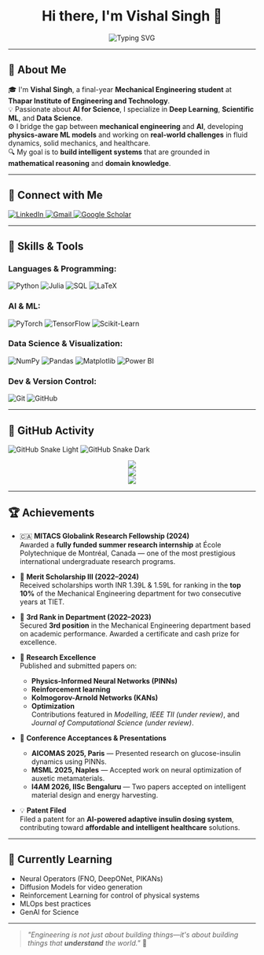 <h1 align="center">Hi there, I'm Vishal Singh 👋</h1>
<p align="center">
  <img src="https://readme-typing-svg.herokuapp.com?font=Fira+Code&duration=3000&pause=1000&color=00ADB5&center=true&vCenter=true&width=435&lines=Mechanical+Engineer+%7C+AI+Enthusiast;Deep+Learning+%7C+Data+Science+%7C+ML;Solving+Engineering+Problems+with+AI" alt="Typing SVG" />
</p>

---

## 🚀 About Me

🎓 I'm **Vishal Singh**, a final-year **Mechanical Engineering student** at **Thapar Institute of Engineering and Technology**.  
💡 Passionate about **AI for Science**, I specialize in **Deep Learning**, **Scientific ML**, and **Data Science**.  
⚙️ I bridge the gap between **mechanical engineering** and **AI**, developing **physics-aware ML models** and working on **real-world challenges** in fluid dynamics, solid mechanics, and healthcare.  
🔍 My goal is to **build intelligent systems** that are grounded in **mathematical reasoning** and **domain knowledge**.

---

## 🔗 Connect with Me

<p align="left">
  <a href="https://www.linkedin.com/in/vishal-singh10/" target="_blank">
    <img alt="LinkedIn" src="https://img.shields.io/badge/LinkedIn-%230077B5.svg?style=flat&logo=linkedin&logoColor=white" />
  </a>
  <a href="mailto:vsingh10_be21@thapar.edu">
    <img alt="Gmail" src="https://img.shields.io/badge/Gmail-D14836?style=flat&logo=gmail&logoColor=white" />
  </a>
  <a href="https://scholar.google.com/citations?user=NOD9Y0UAAAAJ&hl=en" target="_blank">
    <img alt="Google Scholar" src="https://img.shields.io/badge/Google%20Scholar-4285F4?style=flat&logo=google-scholar&logoColor=white" />
  </a>
</p>

---

## 🧠 Skills & Tools

### Languages & Programming:
![Python](https://img.shields.io/badge/-Python-3776AB?style=for-the-badge&logo=python&logoColor=white)
![Julia](https://img.shields.io/badge/-Julia-9558B2?style=for-the-badge&logo=julia&logoColor=white)
![SQL](https://img.shields.io/badge/-SQL-4479A1?style=for-the-badge&logo=mysql&logoColor=white)
![LaTeX](https://img.shields.io/badge/-LaTeX-008080?style=for-the-badge&logo=latex&logoColor=white)

### AI & ML:
![PyTorch](https://img.shields.io/badge/PyTorch-%23EE4C2C.svg?style=for-the-badge&logo=PyTorch&logoColor=white)
![TensorFlow](https://img.shields.io/badge/TensorFlow-%23FF6F00.svg?style=for-the-badge&logo=TensorFlow&logoColor=white)
![Scikit-Learn](https://img.shields.io/badge/scikit--learn-F7931E?style=for-the-badge&logo=scikit-learn&logoColor=white)

### Data Science & Visualization:
![NumPy](https://img.shields.io/badge/Numpy-013243?style=for-the-badge&logo=numpy&logoColor=white)
![Pandas](https://img.shields.io/badge/Pandas-150458?style=for-the-badge&logo=pandas&logoColor=white)
![Matplotlib](https://img.shields.io/badge/Matplotlib-ffffff?style=for-the-badge&logo=matplotlib&logoColor=black)
![Power BI](https://img.shields.io/badge/Power%20BI-F2C811?style=for-the-badge&logo=powerbi&logoColor=black)

### Dev & Version Control:
![Git](https://img.shields.io/badge/-Git-F05033?style=for-the-badge&logo=git&logoColor=white)
![GitHub](https://img.shields.io/badge/-GitHub-181717?style=for-the-badge&logo=github&logoColor=white)

---

## 📌 GitHub Activity

<!-- 🐍 Contribution Snake Animation -->
![GitHub Snake Light](https://raw.githubusercontent.com/vsingh10/vsingh10/output/github-contribution-grid-snake.svg#gh-light-mode-only)
![GitHub Snake Dark](https://raw.githubusercontent.com/vsingh10/vsingh10/output/github-contribution-grid-snake-dark.svg#gh-dark-mode-only)

<!-- 📈 GitHub Stats -->
<p align="center">
  <img src="https://github-readme-streak-stats.herokuapp.com?user=vsingh10&theme=algolia&hide_border=true" />
  <br>
  <img src="https://github-readme-stats.vercel.app/api?username=vsingh10&show_icons=true&theme=algolia&hide_border=true" />
  <br>
  <img src="https://github-readme-stats.vercel.app/api/top-langs/?username=vsingh10&layout=compact&theme=algolia&hide_border=true" />
</p>

---

## 🏆 Achievements

- 🇨🇦 **MITACS Globalink Research Fellowship (2024)**  
  Awarded a **fully funded summer research internship** at École Polytechnique de Montréal, Canada — one of the most prestigious international undergraduate research programs.

- 🥇 **Merit Scholarship III (2022–2024)**  
  Received scholarships worth INR 1.39L & 1.59L for ranking in the **top 10%** of the Mechanical Engineering department for two consecutive years at TIET.

- 🥉 **3rd Rank in Department (2022–2023)**  
  Secured **3rd position** in the Mechanical Engineering department based on academic performance. Awarded a certificate and cash prize for excellence.

- 🧪 **Research Excellence**  
  Published and submitted papers on:  
  - **Physics-Informed Neural Networks (PINNs)**  
  - **Reinforcement learning**  
  - **Kolmogorov-Arnold Networks (KANs)**  
  - **Optimization**  
  Contributions featured in *Modelling*, *IEEE TII (under review)*, and *Journal of Computational Science (under review)*.

- 🎤 **Conference Acceptances & Presentations**  
  - **AICOMAS 2025, Paris** — Presented research on glucose-insulin dynamics using PINNs.  
  - **MSML 2025, Naples** — Accepted work on neural optimization of auxetic metamaterials.  
  - **I4AM 2026, IISc Bengaluru** — Two papers accepted on intelligent material design and energy harvesting.

- 💡 **Patent Filed**  
  Filed a patent for an **AI-powered adaptive insulin dosing system**, contributing toward **affordable and intelligent healthcare** solutions.

---

## 🌱 Currently Learning

- Neural Operators (FNO, DeepONet, PIKANs)
- Diffusion Models for video generation
- Reinforcement Learning for control of physical systems
- MLOps best practices
- GenAI for Science

---

> _"Engineering is not just about building things—it's about building things that **understand** the world."_ 🚀
